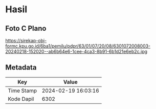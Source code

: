 # Hasil

## Foto C Plano

https://sirekap-obj-formc.kpu.go.id/6ba1/pemilu/pdpr/63/01/07/20/08/6301072008003-20240218-152020--ab6b64e6-1cee-4ca3-8b91-6b1d21e6eb2c.jpg


## Metadata

| Key        | Value               |
| ---------- | ------------------- |
| Time Stamp | 2024-02-19 16:03:16 |
| Kode Dapil | 6302                |



